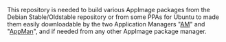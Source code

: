 This repository is needed to build various AppImage packages from the Debian Stable/Oldstable repository or from some PPAs for Ubuntu to made them easily downloadable by the two Application Managers "[AM](https://github.com/ivan-hc/AM-Application-Manager)"
and "[AppMan](https://github.com/ivan-hc/AppMan)", and if needed from any other AppImage package manager.
